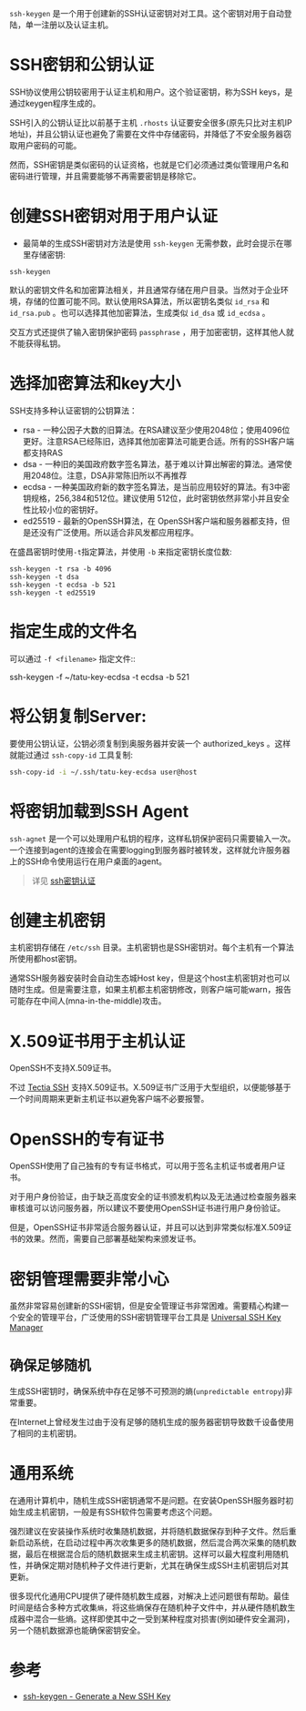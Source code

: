 `ssh-keygen` 是一个用于创建新的SSH认证密钥对对工具。这个密钥对用于自动登陆，单一注册以及认证主机。

# SSH密钥和公钥认证

SSH协议使用公钥较密用于认证主机和用户。这个验证密钥，称为SSH keys，是通过keygen程序生成的。

SSH引入的公钥认证比以前基于主机 `.rhosts` 认证要安全很多(原先只比对主机IP地址)，并且公钥认证也避免了需要在文件中存储密码，并降低了不安全服务器窃取用户密码的可能。

然而，SSH密钥是类似密码的认证资格，也就是它们必须通过类似管理用户名和密码进行管理，并且需要能够不再需要密钥是移除它。

# 创建SSH密钥对用于用户认证

- 最简单的生成SSH密钥对方法是使用 `ssh-keygen` 无需参数，此时会提示在哪里存储密钥:

```
ssh-keygen
```

默认的密钥文件名和加密算法相关，并且通常存储在用户目录。当然对于企业环境，存储的位置可能不同。默认使用RSA算法，所以密钥名类似 `id_rsa` 和 `id_rsa.pub` 。也可以选择其他加密算法，生成类似 `id_dsa` 或 `id_ecdsa` 。

交互方式还提供了输入密钥保护密码 `passphrase` ，用于加密密钥，这样其他人就不能获得私钥。

# 选择加密算法和key大小

SSH支持多种认证密钥的公钥算法：

- rsa - 一种公因子大数的旧算法。在RSA建议至少使用2048位；使用4096位更好。注意RSA已经陈旧，选择其他加密算法可能更合适。所有的SSH客户端都支持RAS
- dsa - 一种旧的美国政府数字签名算法，基于难以计算出解密的算法。通常使用2048位。注意，DSA非常陈旧所以不再推荐
- ecdsa - 一种美国政府新的数字签名算法，是当前应用较好的算法。有3中密钥规格，256,384和512位。建议使用 512位，此时密钥依然非常小并且安全性比较小位的密钥好。
- ed25519 - 最新的OpenSSH算法，在 OpenSSH客户端和服务器都支持，但是还没有广泛使用。所以适合非风发都应用程序。

在盛昌密钥时使用`-t`指定算法，并使用  `-b` 来指定密钥长度位数:

```
ssh-keygen -t rsa -b 4096
ssh-keygen -t dsa
ssh-keygen -t ecdsa -b 521
ssh-keygen -t ed25519
```

# 指定生成的文件名

可以通过 `-f <filename>` 指定文件::

   ssh-keygen -f ~/tatu-key-ecdsa -t ecdsa -b 521

# 将公钥复制Server:

要使用公钥认证，公钥必须复制到奥服务器并安装一个 authorized_keys 。这样就能过通过 `ssh-copy-id` 工具复制:

```bash
ssh-copy-id -i ~/.ssh/tatu-key-ecdsa user@host
```

# 将密钥加载到SSH Agent

`ssh-agnet` 是一个可以处理用户私钥的程序，这样私钥保护密码只需要输入一次。一个连接到agent的连接会在需要logging到服务器时被转发，这样就允许服务器上的SSH命令使用运行在用户桌面的agent。

> 详见 [ssh密钥认证](ssh_key)

# 创建主机密钥

主机密钥存储在 `/etc/ssh` 目录。主机密钥也是SSH密钥对。每个主机有一个算法所使用都host密钥。

通常SSH服务器安装时会自动生态城Host key，但是这个host主机密钥对也可以随时生成。但是需要注意，如果主机都主机密钥修改，则客户端可能warn，报告可能存在中间人(mna-in-the-middle)攻击。

# X.509证书用于主机认证

OpenSSH不支持X.509证书。

不过 [Tectia SSH](https://www.ssh.com/products/tectia-ssh/) 支持X.509证书。X.509证书广泛用于大型组织，以便能够基于一个时间周期来更新主机证书以避免客户端不必要报警。

# OpenSSH的专有证书

OpenSSH使用了自己独有的专有证书格式，可以用于签名主机证书或者用户证书。

对于用户身份验证，由于缺乏高度安全的证书颁发机构以及无法通过检查服务器来审核谁可以访问服务器，所以建议不要使用OpenSSH证书进行用户身份验证。

但是，OpenSSH证书非常适合服务器认证，并且可以达到非常类似标准X.509证书的效果。然而，需要自己部署基础架构来颁发证书。

# 密钥管理需要非常小心

虽然非常容易创建新的SSH密钥，但是安全管理证书非常困难。需要精心构建一个安全的管理平台，广泛使用的SSH密钥管理平台工具是 [Universal SSH Key Manager](https://www.ssh.com/products/universal-ssh-key-manager/)

# `确保足够随机`

生成SSH密钥时，确保系统中存在足够不可预测的熵(`unpredictable entropy`)非常重要。

在Internet上曾经发生过由于没有足够的随机生成的服务器密钥导致数千设备使用了相同的主机密钥。

# 通用系统

在通用计算机中，随机生成SSH密钥通常不是问题。在安装OpenSSH服务器时初始生成主机密钥，一般是有SSH软件包需要考虑这个问题。

强烈建议在安装操作系统时收集随机数据，并将随机数据保存到种子文件。然后重新启动系统，在启动过程中再次收集更多的随机数据，然后混合两次采集的随机数据，最后在根据混合后的随机数据来生成主机密钥。这样可以最大程度利用随机性，并确保定期对随机种子文件进行更新，尤其在确保生成SSH主机密钥后对其更新。

很多现代化通用CPU提供了硬件随机数生成器，对解决上述问题很有帮助。最佳时间是结合多种方式收集`熵`，将这些熵保存在随机种子文件中，并从硬件随机数生成器中混合一些熵。这样即使其中之一受到某种程度对损害(例如硬件安全漏洞)，另一个随机数据源也能确保密钥安全。

# 参考

* [ssh-keygen - Generate a New SSH Key](https://www.ssh.com/ssh/keygen/)
